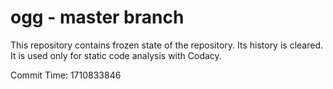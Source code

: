 # ogg - master branch

This repository contains frozen state of the repository.
Its history is cleared. It is used only for static code
analysis with Codacy.

Commit Time: 1710833846
